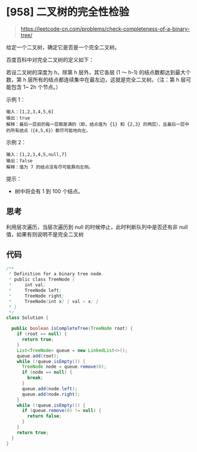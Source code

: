 # [958] 二叉树的完全性检验

> https://leetcode-cn.com/problems/check-completeness-of-a-binary-tree/

给定一个二叉树，确定它是否是一个完全二叉树。

百度百科中对完全二叉树的定义如下：

若设二叉树的深度为 h，除第 h 层外，其它各层 (1 ～ h-1) 的结点数都达到最大个数，第 h 层所有的结点都连续集中在最左边，这就是完全二叉树。（注：第 h 层可能包含 1~ 2h 个节点。）

示例 1：

```
输入：[1,2,3,4,5,6]
输出：true
解释：最后一层前的每一层都是满的（即，结点值为 {1} 和 {2,3} 的两层），且最后一层中的所有结点（{4,5,6}）都尽可能地向左。
```

示例 2：

```
输入：[1,2,3,4,5,null,7]
输出：false
解释：值为 7 的结点没有尽可能靠向左侧。
```

提示：

- 树中将会有 1 到 100 个结点。

## 思考

利用层次遍历，当层次遍历到 null 的时候停止，此时判断队列中是否还有非 null 值，如果有则说明不是完全二叉树

## 代码

```java
/**
 * Definition for a binary tree node.
 * public class TreeNode {
 *     int val;
 *     TreeNode left;
 *     TreeNode right;
 *     TreeNode(int x) { val = x; }
 * }
 */
class Solution {

  public boolean isCompleteTree(TreeNode root) {
    if (root == null) {
      return true;
    }
    List<TreeNode> queue = new LinkedList<>();
    queue.add(root);
    while (!queue.isEmpty()) {
      TreeNode node = queue.remove(0);
      if (node == null) {
        break;
      }
      queue.add(node.left);
      queue.add(node.right);
    }
    while (!queue.isEmpty()) {
      if (queue.remove(0) != null) {
        return false;
      }
    }
    return true;
  }
}

```
